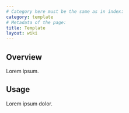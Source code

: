 ```yaml
---
# Category here must be the same as in index:
category: template
# Metadata of the page:
title: Template
layout: wiki
---
```


## Overview

Lorem ipsum.

## Usage

Lorem ipsum dolor.
